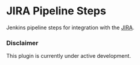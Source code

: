 # JIRA Pipeline Steps

Jenkins pipeline steps for integration with the [JIRA](https://www.atlassian.com/software/jira).

### Disclaimer

This plugin is currently under active development.
